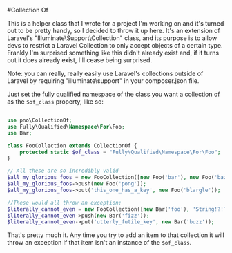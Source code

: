 #Collection Of

This is a helper class that I wrote for a project I'm working on and it's turned out to be pretty handy, so I decided to throw it up here. It's an extension of Laravel's "Illuminate\Support\Collection" class, and its purpose is to allow devs to restrict a Laravel Collection to only accept objects of a certain type. Frankly I'm surprised something like this didn't already exist and, if it turns out it does already exist, I'll cease being surprised.

Note: you can really, really easily use Laravel's collections outside of Laravel by requiring "illuminate\support" in your composer.json file.

Just set the fully qualified namespace of the class you want a collection of as the `$of_class` property, like so:

```php

use pno\CollectionOf;
use Fully\Qualified\Namespace\For\Foo;
use Bar;

class FooCollection extends CollectionOf {
    protected static $of_class = "Fully\Qualified\Namespace\For\Foo";
}

// All these are so incredibly valid
$all_my_glorious_foos = new FooCollection([new Foo('bar'), new Foo('baz'), new Foo('ping')]);
$all_my_glorious_foos->push(new Foo('pong'));
$all_my_glorious_foos->put('this_one_has_a_key', new Foo('blargle'));

//These would all throw an exception:
$literally_cannot_even = new FooCollection([new Bar('foo'), 'String!?!?', ['array???'], 12345]);
$literally_cannot_even->push(new Bar('fizz'));
$literally_cannot_even->put('utterly_futile_key', new Bar('buzz'));

```

That's pretty much it. Any time you try to add an item to that collection it will throw an exception if that item isn't an instance of the `$of_class`.
